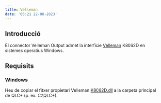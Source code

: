 ```yaml
---
title: Velleman
date: '05:21 22-08-2023'
---
```


Introducció
--------------

El connector Velleman Output admet la interfície [Velleman](https://www.velleman.eu/locale/) K8062D en sistemes operatius Windows.

Requisits
--------------

### Windows

Heu de copiar el fitxer propietari Velleman [K8062D.dll](https://www.qlcplus.org/misc/K8062DLL_mod1.zip) a la carpeta principal de QLC+ (p. ex. C:\\QLC+).